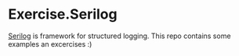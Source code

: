 # Exercise.Serilog

[Serilog](https://github.com/serilog/serilog/wiki) is framework for structured logging. This repo contains some examples an excercises :)